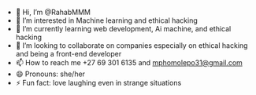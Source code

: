 - 👋 Hi, I’m @RahabMMM
- 👀 I’m interested in Machine learning and ethical hacking
- 🌱 I’m currently learning web development, Ai machine, and ethical hacking
- 💞️ I’m looking to collaborate on companies especially on ethical hacking and being a front-end developer
- 📫 How to reach me +27 69 301 6135 and mphomolepo31@gmail.com
- 😄 Pronouns: she/her
- ⚡ Fun fact: love laughing even in strange situations

<!---
RahabMMM/RahabMMM is a ✨ special ✨ repository because its `README.md` (this file) appears on your GitHub profile.
You can click the Preview link to take a look at your changes.
--->
